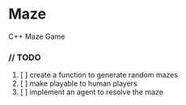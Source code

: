 # Maze
C++ Maze Game

### // TODO
1. [ ] create a function to generate random mazes
2. [ ] make playable to human players
3. [ ] implement an agent to resolve the maze 

